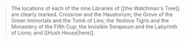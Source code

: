 > The locations of each of the nine Libraries of [[the Watchman's Tree]] are clearly marked.
> Crossrow and the Haustorium; the Grove of the Green Immortals and the Tomb of Lies; the Yeshiva Tigris and the Monastery of the Fifth Cup; the Invisible Serapeum and the Labyrinth of Lions; and [[Hush House|here]].